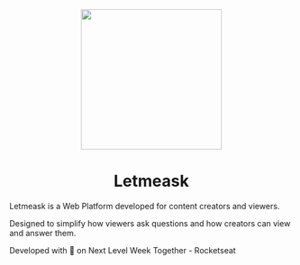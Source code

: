 <div align="center"> <img src="https://i.imgur.com/bQcVu9r.png" width="250px" /> <h1> Letmeask </h1> </div>
<p> Letmeask is a Web Platform developed for content creators and viewers.</p>
<p> Designed to simplify how viewers ask questions and how creators can view and answer them. </h3>

Developed with 💜 on Next Level Week Together - Rocketseat
